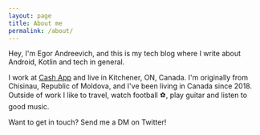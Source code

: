 ```yaml
---
layout: page
title: About me
permalink: /about/
---
```

Hey, I'm Egor Andreevich, and this is my tech blog where I write about Android, Kotlin and tech in
general.

I work at [Cash App][cash-app] and live in Kitchener, ON, Canada. I'm originally from Chisinau,
Republic of Moldova, and I've been living in Canada since 2018. Outside of work I like to travel,
watch football ⚽️, play guitar and listen to good music.

Want to get in touch? Send me a DM on Twitter!

 [cash-app]: https://cash.app

